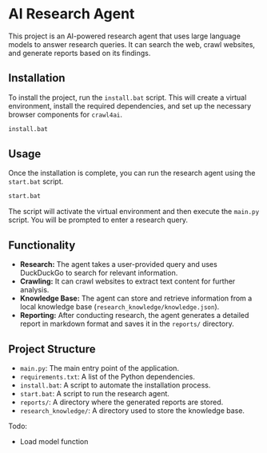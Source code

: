 # AI Research Agent

This project is an AI-powered research agent that uses large language models to answer research queries. It can search the web, crawl websites, and generate reports based on its findings.

## Installation

To install the project, run the `install.bat` script. This will create a virtual environment, install the required dependencies, and set up the necessary browser components for `crawl4ai`.

```bash
install.bat
```

## Usage

Once the installation is complete, you can run the research agent using the `start.bat` script.

```bash
start.bat
```

The script will activate the virtual environment and then execute the `main.py` script. You will be prompted to enter a research query.

## Functionality

- **Research:** The agent takes a user-provided query and uses DuckDuckGo to search for relevant information.
- **Crawling:** It can crawl websites to extract text content for further analysis.
- **Knowledge Base:** The agent can store and retrieve information from a local knowledge base (`research_knowledge/knowledge.json`).
- **Reporting:** After conducting research, the agent generates a detailed report in markdown format and saves it in the `reports/` directory.

## Project Structure

- `main.py`: The main entry point of the application.
- `requirements.txt`: A list of the Python dependencies.
- `install.bat`: A script to automate the installation process.
- `start.bat`: A script to run the research agent.
- `reports/`: A directory where the generated reports are stored.
- `research_knowledge/`: A directory used to store the knowledge base.

Todo:
- Load model function